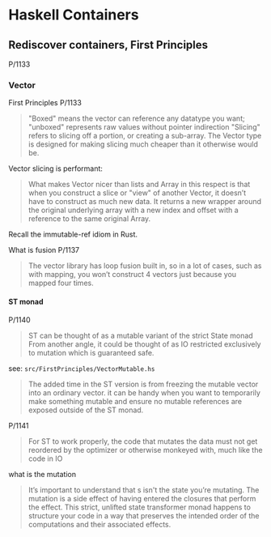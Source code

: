 # Haskell Containers

## Rediscover containers, First Principles

P/1133

### Vector

First Principles P/1133

> "Boxed" means the vector can reference any datatype you want;
> "unboxed" represents raw values without pointer indirection
> "Slicing" refers to slicing off a portion, or creating a sub-array.
> The Vector type is designed for making slicing much cheaper than it otherwise would be.

Vector slicing is performant:

> What makes Vector nicer than lists and Array in this respect is that
> when you construct a slice or "view" of another Vector, it doesn’t
> have to construct as much new data.
> It returns a new wrapper around the original underlying array with a
> new index and offset with a reference to the same original Array.

Recall the immutable-ref idiom in Rust.

What is fusion P/1137

> The vector library has loop fusion built in, so in a lot of cases,
> such as with mapping, you won’t construct 4 vectors just because you mapped four times.

#### ST monad

P/1140

> ST can be thought of as a mutable variant of the strict State monad
> From another angle, it could be thought of as IO restricted exclusively
> to mutation which is guaranteed safe.

see: `src/FirstPrinciples/VectorMutable.hs`

> The added time in the ST version is from freezing the mutable vector
> into an ordinary vector.
> it can be handy when you want to temporarily make something mutable and
> ensure no mutable references are exposed outside of the ST monad.

P/1141

> For ST to work properly, the code that mutates the data must not get
> reordered by the optimizer or otherwise monkeyed with, much like the
> code in IO

what is the mutation

> It’s important to understand that s isn't the state you’re mutating.
> The mutation is a side effect of having entered the closures that
> perform the effect. This strict, unlifted state transformer monad
> happens to structure your code in a way that preserves the intended
> order of the computations and their associated effects.
